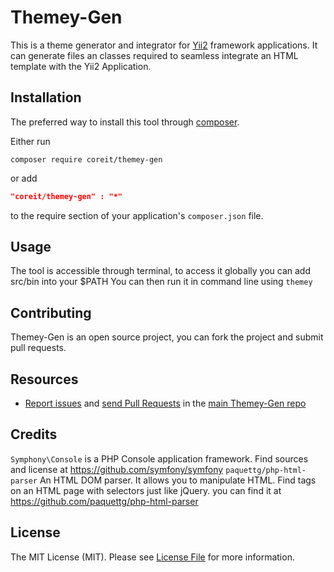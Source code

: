 Themey-Gen
=================

This is a theme generator and integrator for [Yii2](https://github.com/yiisoft/yii2) framework applications. It can 
generate files an classes required to seamless integrate an HTML template with the
Yii2 Application.

Installation
------------
The preferred way to install this tool through [composer](http://getcomposer.org/download/).

Either run

```
composer require coreit/themey-gen
```
or add

```json
"coreit/themey-gen" : "*"
```

to the require section of your application's `composer.json` file.

Usage
-----
The tool is accessible through terminal, to access it globally you can add src/bin into your $PATH
You can then run it in command line using `themey`

Contributing
------------
Themey-Gen is an open source project, you can fork the project and submit pull requests.

Resources
---------
  * [Report issues](https://github.com/ramaj93/themey-gen/issues) and
    [send Pull Requests](https://github.com/ramaj93/themey-gen/pulls)
    in the [main Themey-Gen repo](https://github.com/ramaj93/themey-gen)

Credits
-------

`Symphony\Console` is a PHP Console application framework. Find sources and license at https://github.com/symfony/symfony
`paquettg/php-html-parser` An HTML DOM parser. It allows you to manipulate HTML. Find tags on an HTML page with selectors just like jQuery.
you can find it at https://github.com/paquettg/php-html-parser

License
-------

The MIT License (MIT). Please see [License File](LICENSE.md) for more information.
